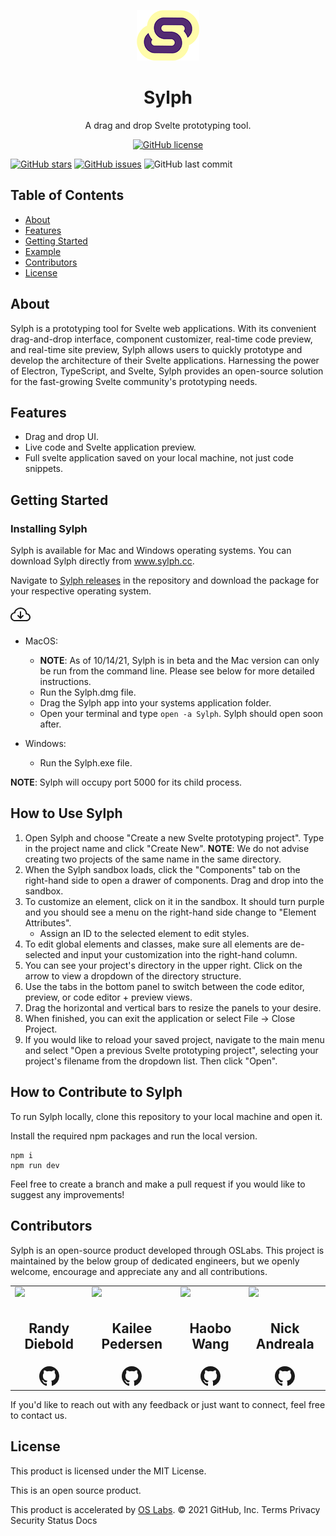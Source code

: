 <p align="center">
<img src="./src/sylph-icon.png" />
</p>
<h1 align ="center">Sylph</h1>
<p align="center">A drag and drop Svelte prototyping tool.</p>
<p align="center">
<a target="_blank" href="https://github.com/oslabs-beta/Sylph/blob/dev/LICENSE.md"><img alt="GitHub license" src="https://img.shields.io/github/license/oslabs-beta/sylph"></a> 

<a href="https://github.com/oslabs-beta/Sylph/stargazers"><img alt="GitHub stars" src="https://img.shields.io/github/stars/oslabs-beta/sylph"></a>
<a href="https://github.com/oslabs-beta/sylph/issues"><img alt="GitHub issues" src="https://img.shields.io/github/issues/oslabs-beta/sylph"></a>
<img alt="GitHub last commit" src="https://img.shields.io/github/last-commit/oslabs-beta/sylph">

</p>
<h2>Table of Contents</h2>

- [About](https://github.com/oslabs-beta/sylph/#About)
- [Features](https://github.com/oslabs-beta/sylph/#Features)
- [Getting Started](https://github.com/oslabs-beta/sylph/#Getting-Started)
- [Example](https://github.com/oslabs-beta/sylph/#Example)
- [Contributors](https://github.com/oslabs-beta/sylph/#Contributors)
- [License](https://github.com/oslabs-beta/sylph/#License)

<h2 href="#About">About</h2>

Sylph is a prototyping tool for Svelte web applications. With its convenient drag-and-drop interface, component customizer, real-time code preview, and real-time site preview, Sylph allows users to quickly prototype and develop the architecture of their Svelte applications.
Harnessing the power of Electron, TypeScript, and Svelte, Sylph provides an open-source solution for the fast-growing Svelte community's prototyping needs. 

## Features
  - Drag and drop UI.
  - Live code and Svelte application preview.
  - Full svelte application saved on your local machine, not just code snippets.
## Getting Started


### Installing Sylph

Sylph is available for Mac and Windows operating systems. You can download Sylph directly from www.sylph.cc.

Navigate to [Sylph releases]('https://github.com/oslabs-beta/Sylph/releases') in the repository and download the package for your respective operating system. 

<a href="https://github.com/oslabs-beta/Sylph/releases">
<svg xmlns="http://www.w3.org/2000/svg" width="32" height="32" fill="currentColor" class="bi bi-cloud-arrow-down" viewBox="0 0 16 16">
  <path fill-rule="evenodd" d="M7.646 10.854a.5.5 0 0 0 .708 0l2-2a.5.5 0 0 0-.708-.708L8.5 9.293V5.5a.5.5 0 0 0-1 0v3.793L6.354 8.146a.5.5 0 1 0-.708.708l2 2z"/>
  <path d="M4.406 3.342A5.53 5.53 0 0 1 8 2c2.69 0 4.923 2 5.166 4.579C14.758 6.804 16 8.137 16 9.773 16 11.569 14.502 13 12.687 13H3.781C1.708 13 0 11.366 0 9.318c0-1.763 1.266-3.223 2.942-3.593.143-.863.698-1.723 1.464-2.383zm.653.757c-.757.653-1.153 1.44-1.153 2.056v.448l-.445.049C2.064 6.805 1 7.952 1 9.318 1 10.785 2.23 12 3.781 12h8.906C13.98 12 15 10.988 15 9.773c0-1.216-1.02-2.228-2.313-2.228h-.5v-.5C12.188 4.825 10.328 3 8 3a4.53 4.53 0 0 0-2.941 1.1z"/>
</svg>
</a> 

* MacOS:
  * **NOTE**: As of 10/14/21, Sylph is in beta and the Mac version can only be run from the command line. Please see below for more detailed instructions. 
  * Run the Sylph.dmg file.
  * Drag the Sylph app into your systems application folder.
  * Open your terminal and type `open -a Sylph`. Sylph should open soon after.

* Windows:
  * Run the Sylph.exe file.

**NOTE**: Sylph will occupy port 5000 for its child process.

## How to Use Sylph

1. Open Sylph and choose "Create a new Svelte prototyping project". Type in the project name and click "Create New". **NOTE**: We do not advise creating two projects of the same name in the same directory.
2. When the Sylph sandbox loads, click the "Components" tab on the right-hand side to open a drawer of components. Drag and drop into the sandbox.
3. To customize an element, click on it in the sandbox. It should turn purple and you should see a menu on the right-hand side change to "Element Attributes". 
    * Assign an ID to the selected element to edit styles.
4. To edit global elements and classes, make sure all elements are de-selected and input your customization into the right-hand column. 
5. You can see your project's directory in the upper right. Click on the arrow to view a dropdown of the directory structure. 
6. Use the tabs in the bottom panel to switch between the code editor, preview, or code editor + preview views. 
7. Drag the horizontal and vertical bars to resize the panels to your desire. 
8. When finished, you can exit the application or select File -> Close Project. 
9. If you would like to reload your saved project, navigate to the main menu and select "Open a previous Svelte prototyping project", selecting your project's filename from the dropdown list. Then click "Open". 

## How to Contribute to Sylph

To run Sylph locally, clone this repository to your local machine and open it. 

Install the required npm packages and run the local version.

```
npm i
npm run dev
```

Feel free to create a branch and make a pull request if you would like to suggest any improvements! 

<h2 href="#Contributors">Contributors</h2>

Sylph is an open-source product developed through OSLabs. This project is maintained by the below group of dedicated engineers, but we openly welcome, encourage and appreciate any and all contributions.

<table align="center">
  <tr>
    <td valign="top"> <img src="https://media-exp1.licdn.com/dms/image/C4D03AQGA6GbnL7avug/profile-displayphoto-shrink_800_800/0/1631750855713?e=1639612800&v=beta&t=pbtoVQC0qc8Ap0n2dRDbj7qvyYN8fwVApYtQsZqu4Ks" width="250"/></td>
    <td valign="top"> <img src="https://media-exp1.licdn.com/dms/image/C4D03AQFkBD1Q_j8AAw/profile-displayphoto-shrink_800_800/0/1563465185947?e=1639612800&v=beta&t=-8k7a0_FGR6M7eaQeMdNbfyLlD3DD0ETRNZSWAR5ipc" width="250"/></td>
    <td valign="top"> <img src="https://media-exp1.licdn.com/dms/image/C4E03AQEKSfkLzET2Dw/profile-displayphoto-shrink_800_800/0/1629157163376?e=1639612800&v=beta&t=Dr92AuQHcyoSBWiZSq1LgPTqkqmCSGjnKrUfHcCIcmE" width="250"/></td>
    <td valign="top"> <img src="https://media-exp1.licdn.com/dms/image/C4E03AQF499xOPl_xjQ/profile-displayphoto-shrink_800_800/0/1631916229559?e=1639612800&v=beta&t=lQ3b5BwuQETt64nYRZzq8SMzN3-c6wvPvIAFVDyD0wQ" width="250"/></td>
  </tr>
  <tr>
      <td valign="top"><h2 align="center">Randy Diebold</h2></td>
      <td valign="top"><h2 align="center">Kailee Pedersen</h2></td>
      <td valign="top"><h2 align="center">Haobo Wang</h2></td>
      <td valign="top"><h2 align="center">Nick Andreala</h2></td>
  </tr>
   <tr>
      <td align="center"><a href="https://github.com/Randy-diebold" target="_blank" align="center"><svg xmlns="http://www.w3.org/2000/svg" width="32" height="32" fill="currentColor" class="bi bi-github" viewBox="0 0 16 16">
  <path d="M8 0C3.58 0 0 3.58 0 8c0 3.54 2.29 6.53 5.47 7.59.4.07.55-.17.55-.38 0-.19-.01-.82-.01-1.49-2.01.37-2.53-.49-2.69-.94-.09-.23-.48-.94-.82-1.13-.28-.15-.68-.52-.01-.53.63-.01 1.08.58 1.23.82.72 1.21 1.87.87 2.33.66.07-.52.28-.87.51-1.07-1.78-.2-3.64-.89-3.64-3.95 0-.87.31-1.59.82-2.15-.08-.2-.36-1.02.08-2.12 0 0 .67-.21 2.2.82.64-.18 1.32-.27 2-.27.68 0 1.36.09 2 .27 1.53-1.04 2.2-.82 2.2-.82.44 1.1.16 1.92.08 2.12.51.56.82 1.27.82 2.15 0 3.07-1.87 3.75-3.65 3.95.29.25.54.73.54 1.48 0 1.07-.01 1.93-.01 2.2 0 .21.15.46.55.38A8.012 8.012 0 0 0 16 8c0-4.42-3.58-8-8-8z"/>
</svg></a></td>
      <td align="center"><a href="https://github.com/kailee-p" target="_blank" align="center"><svg xmlns="http://www.w3.org/2000/svg" width="32" height="32" fill="currentColor" class="bi bi-github" viewBox="0 0 16 16">
  <path d="M8 0C3.58 0 0 3.58 0 8c0 3.54 2.29 6.53 5.47 7.59.4.07.55-.17.55-.38 0-.19-.01-.82-.01-1.49-2.01.37-2.53-.49-2.69-.94-.09-.23-.48-.94-.82-1.13-.28-.15-.68-.52-.01-.53.63-.01 1.08.58 1.23.82.72 1.21 1.87.87 2.33.66.07-.52.28-.87.51-1.07-1.78-.2-3.64-.89-3.64-3.95 0-.87.31-1.59.82-2.15-.08-.2-.36-1.02.08-2.12 0 0 .67-.21 2.2.82.64-.18 1.32-.27 2-.27.68 0 1.36.09 2 .27 1.53-1.04 2.2-.82 2.2-.82.44 1.1.16 1.92.08 2.12.51.56.82 1.27.82 2.15 0 3.07-1.87 3.75-3.65 3.95.29.25.54.73.54 1.48 0 1.07-.01 1.93-.01 2.2 0 .21.15.46.55.38A8.012 8.012 0 0 0 16 8c0-4.42-3.58-8-8-8z"/>
</svg></a></td>
      <td align="center"><a href="https://github.com/hwpanda" target="_blank" align="center"> <svg xmlns="http://www.w3.org/2000/svg" width="32" height="32" fill="currentColor" class="bi bi-github" viewBox="0 0 16 16">
  <path d="M8 0C3.58 0 0 3.58 0 8c0 3.54 2.29 6.53 5.47 7.59.4.07.55-.17.55-.38 0-.19-.01-.82-.01-1.49-2.01.37-2.53-.49-2.69-.94-.09-.23-.48-.94-.82-1.13-.28-.15-.68-.52-.01-.53.63-.01 1.08.58 1.23.82.72 1.21 1.87.87 2.33.66.07-.52.28-.87.51-1.07-1.78-.2-3.64-.89-3.64-3.95 0-.87.31-1.59.82-2.15-.08-.2-.36-1.02.08-2.12 0 0 .67-.21 2.2.82.64-.18 1.32-.27 2-.27.68 0 1.36.09 2 .27 1.53-1.04 2.2-.82 2.2-.82.44 1.1.16 1.92.08 2.12.51.56.82 1.27.82 2.15 0 3.07-1.87 3.75-3.65 3.95.29.25.54.73.54 1.48 0 1.07-.01 1.93-.01 2.2 0 .21.15.46.55.38A8.012 8.012 0 0 0 16 8c0-4.42-3.58-8-8-8z"/>
</svg></a></td>
      <td align="center"><a href="https://github.com/JovianDev" target="_blank" align="center"> <svg xmlns="http://www.w3.org/2000/svg" width="32" height="32" fill="currentColor" class="bi bi-github" viewBox="0 0 16 16">
  <path d="M8 0C3.58 0 0 3.58 0 8c0 3.54 2.29 6.53 5.47 7.59.4.07.55-.17.55-.38 0-.19-.01-.82-.01-1.49-2.01.37-2.53-.49-2.69-.94-.09-.23-.48-.94-.82-1.13-.28-.15-.68-.52-.01-.53.63-.01 1.08.58 1.23.82.72 1.21 1.87.87 2.33.66.07-.52.28-.87.51-1.07-1.78-.2-3.64-.89-3.64-3.95 0-.87.31-1.59.82-2.15-.08-.2-.36-1.02.08-2.12 0 0 .67-.21 2.2.82.64-.18 1.32-.27 2-.27.68 0 1.36.09 2 .27 1.53-1.04 2.2-.82 2.2-.82.44 1.1.16 1.92.08 2.12.51.56.82 1.27.82 2.15 0 3.07-1.87 3.75-3.65 3.95.29.25.54.73.54 1.48 0 1.07-.01 1.93-.01 2.2 0 .21.15.46.55.38A8.012 8.012 0 0 0 16 8c0-4.42-3.58-8-8-8z"/>
</svg></a></td>
  </tr>
</table>

If you'd like to reach out with any feedback or just want to connect, feel free to contact us. 

<h2 href="#License">License</h2>

This product is licensed under the MIT License.

This is an open source product.

This product is accelerated by [OS Labs](https://opensourcelabs.io/).
© 2021 GitHub, Inc.
Terms
Privacy
Security
Status
Docs






